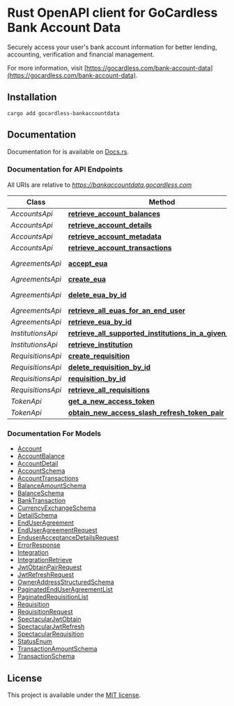 # Rust OpenAPI client for GoCardless Bank Account Data

Securely access your user's bank account information for better lending, accounting, verification and financial management.

For more information, visit [https://gocardless.com/bank-account-data](https://gocardless.com/bank-account-data).

## Installation

```shell
cargo add gocardless-bankaccountdata
```

## Documentation

Documentation for is available on [Docs.rs](https://docs.rs/gocardless-bankaccountdata/latest/gocardless_bankaccountdata/).

### Documentation for API Endpoints

All URIs are relative to *https://bankaccountdata.gocardless.com*

| Class             | Method                                                                                                                                       | HTTP request                                    | Description |
| ----------------- | -------------------------------------------------------------------------------------------------------------------------------------------- | ----------------------------------------------- | ----------- |
| _AccountsApi_     | [**retrieve_account_balances**](docs/AccountsApi.md#retrieve_account_balances)                                                               | **GET** /api/v2/accounts/{id}/balances/         |
| _AccountsApi_     | [**retrieve_account_details**](docs/AccountsApi.md#retrieve_account_details)                                                                 | **GET** /api/v2/accounts/{id}/details/          |
| _AccountsApi_     | [**retrieve_account_metadata**](docs/AccountsApi.md#retrieve_account_metadata)                                                               | **GET** /api/v2/accounts/{id}/                  |
| _AccountsApi_     | [**retrieve_account_transactions**](docs/AccountsApi.md#retrieve_account_transactions)                                                       | **GET** /api/v2/accounts/{id}/transactions/     |
| _AgreementsApi_   | [**accept_eua**](docs/AgreementsApi.md#accept_eua)                                                                                           | **PUT** /api/v2/agreements/enduser/{id}/accept/ |
| _AgreementsApi_   | [**create_eua**](docs/AgreementsApi.md#create_eua)                                                                                           | **POST** /api/v2/agreements/enduser/            |
| _AgreementsApi_   | [**delete_eua_by_id**](docs/AgreementsApi.md#delete_eua_by_id)                                                                               | **DELETE** /api/v2/agreements/enduser/{id}/     |
| _AgreementsApi_   | [**retrieve_all_euas_for_an_end_user**](docs/AgreementsApi.md#retrieve_all_euas_for_an_end_user)                                             | **GET** /api/v2/agreements/enduser/             |
| _AgreementsApi_   | [**retrieve_eua_by_id**](docs/AgreementsApi.md#retrieve_eua_by_id)                                                                           | **GET** /api/v2/agreements/enduser/{id}/        |
| _InstitutionsApi_ | [**retrieve_all_supported_institutions_in_a_given_country**](docs/InstitutionsApi.md#retrieve_all_supported_institutions_in_a_given_country) | **GET** /api/v2/institutions/                   |
| _InstitutionsApi_ | [**retrieve_institution**](docs/InstitutionsApi.md#retrieve_institution)                                                                     | **GET** /api/v2/institutions/{id}/              |
| _RequisitionsApi_ | [**create_requisition**](docs/RequisitionsApi.md#create_requisition)                                                                         | **POST** /api/v2/requisitions/                  |
| _RequisitionsApi_ | [**delete_requisition_by_id**](docs/RequisitionsApi.md#delete_requisition_by_id)                                                             | **DELETE** /api/v2/requisitions/{id}/           |
| _RequisitionsApi_ | [**requisition_by_id**](docs/RequisitionsApi.md#requisition_by_id)                                                                           | **GET** /api/v2/requisitions/{id}/              |
| _RequisitionsApi_ | [**retrieve_all_requisitions**](docs/RequisitionsApi.md#retrieve_all_requisitions)                                                           | **GET** /api/v2/requisitions/                   |
| _TokenApi_        | [**get_a_new_access_token**](docs/TokenApi.md#get_a_new_access_token)                                                                        | **POST** /api/v2/token/refresh/                 |
| _TokenApi_        | [**obtain_new_access_slash_refresh_token_pair**](docs/TokenApi.md#obtain_new_access_slash_refresh_token_pair)                                | **POST** /api/v2/token/new/                     |

### Documentation For Models

- [Account](docs/Account.md)
- [AccountBalance](docs/AccountBalance.md)
- [AccountDetail](docs/AccountDetail.md)
- [AccountSchema](docs/AccountSchema.md)
- [AccountTransactions](docs/AccountTransactions.md)
- [BalanceAmountSchema](docs/BalanceAmountSchema.md)
- [BalanceSchema](docs/BalanceSchema.md)
- [BankTransaction](docs/BankTransaction.md)
- [CurrencyExchangeSchema](docs/CurrencyExchangeSchema.md)
- [DetailSchema](docs/DetailSchema.md)
- [EndUserAgreement](docs/EndUserAgreement.md)
- [EndUserAgreementRequest](docs/EndUserAgreementRequest.md)
- [EnduserAcceptanceDetailsRequest](docs/EnduserAcceptanceDetailsRequest.md)
- [ErrorResponse](docs/ErrorResponse.md)
- [Integration](docs/Integration.md)
- [IntegrationRetrieve](docs/IntegrationRetrieve.md)
- [JwtObtainPairRequest](docs/JwtObtainPairRequest.md)
- [JwtRefreshRequest](docs/JwtRefreshRequest.md)
- [OwnerAddressStructuredSchema](docs/OwnerAddressStructuredSchema.md)
- [PaginatedEndUserAgreementList](docs/PaginatedEndUserAgreementList.md)
- [PaginatedRequisitionList](docs/PaginatedRequisitionList.md)
- [Requisition](docs/Requisition.md)
- [RequisitionRequest](docs/RequisitionRequest.md)
- [SpectacularJwtObtain](docs/SpectacularJwtObtain.md)
- [SpectacularJwtRefresh](docs/SpectacularJwtRefresh.md)
- [SpectacularRequisition](docs/SpectacularRequisition.md)
- [StatusEnum](docs/StatusEnum.md)
- [TransactionAmountSchema](docs/TransactionAmountSchema.md)
- [TransactionSchema](docs/TransactionSchema.md)

## License

This project is available under the [MIT license](LICENSE.md).
